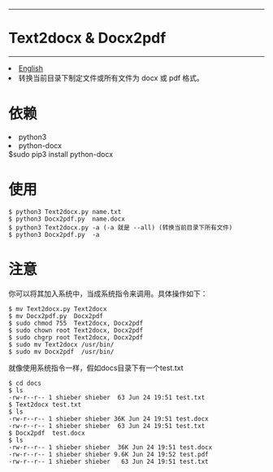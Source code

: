 -----------------------
 # Text2docx & Docx2pdf #
-----------------------
<li><a href="README.md">English</a></li>
<li> 转换当前目录下制定文件或所有文件为 docx 或 pdf 格式。</li>

# 依赖 #
<li> python3 </li>
<li> python-docx </li>
$sudo pip3 install python-docx

# 使用 #
    $ python3 Text2docx.py name.txt 
    $ python3 Docx2pdf.py  name.docx
    $ python3 Text2docx.py -a (-a 就是 --all) (转换当前目录下所有文件)
    $ python3 Docx2pdf.py  -a  

# 注意 #
你可以将其加入系统中，当成系统指令来调用。具体操作如下：
	
	$ mv Text2docx.py Text2docx
	$ mv Docx2pdf.py  Docx2pdf 
	$ sudo chmod 755  Text2docx, Docx2pdf
	$ sudo chown root Text2docx, Docx2pdf
	$ sudo chgrp root Text2docx, Docx2pdf
	$ sudo mv Text2docx /usr/bin/
	$ sudo mv Docx2pdf  /usr/bin/

就像使用系统指令一样，假如docs目录下有一个test.txt

	$ cd docs
	$ ls
	-rw-r--r-- 1 shieber shieber  63 Jun 24 19:51 test.txt
	$ Text2docx test.txt 
	$ ls
	-rw-r--r-- 1 shieber shieber 36K Jun 24 19:51 test.docx
	-rw-r--r-- 1 shieber shieber  63 Jun 24 19:51 test.txt
	$ Docx2pdf  test.docx
	$ ls
	-rw-r--r-- 1 shieber shieber  36K Jun 24 19:51 test.docx
	-rw-r--r-- 1 shieber shieber 9.6K Jun 24 19:52 test.pdf
	-rw-r--r-- 1 shieber shieber   63 Jun 24 19:51 test.txt
